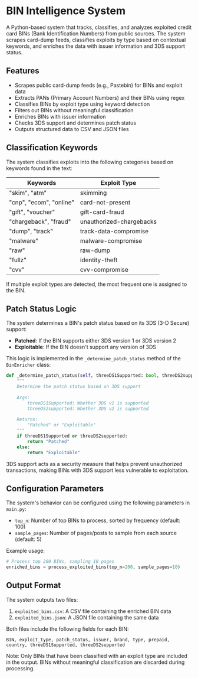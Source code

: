 # BIN Intelligence System

A Python-based system that tracks, classifies, and analyzes exploited credit card BINs (Bank Identification Numbers) from public sources. The system scrapes card-dump feeds, classifies exploits by type based on contextual keywords, and enriches the data with issuer information and 3DS support status.

## Features

- Scrapes public card-dump feeds (e.g., Pastebin) for BINs and exploit data
- Extracts PANs (Primary Account Numbers) and their BINs using regex
- Classifies BINs by exploit type using keyword detection
- Filters out BINs without meaningful classification
- Enriches BINs with issuer information
- Checks 3DS support and determines patch status
- Outputs structured data to CSV and JSON files

## Classification Keywords

The system classifies exploits into the following categories based on keywords found in the text:

| Keywords | Exploit Type |
|----------|-------------|
| "skim", "atm" | skimming |
| "cnp", "ecom", "online" | card-not-present |
| "gift", "voucher" | gift-card-fraud |
| "chargeback", "fraud" | unauthorized-chargebacks |
| "dump", "track" | track-data-compromise |
| "malware" | malware-compromise |
| "raw" | raw-dump |
| "fullz" | identity-theft |
| "cvv" | cvv-compromise |

If multiple exploit types are detected, the most frequent one is assigned to the BIN.

## Patch Status Logic

The system determines a BIN's patch status based on its 3DS (3-D Secure) support:

- **Patched**: If the BIN supports either 3DS version 1 or 3DS version 2
- **Exploitable**: If the BIN doesn't support any version of 3DS

This logic is implemented in the `_determine_patch_status` method of the `BinEnricher` class:

```python
def _determine_patch_status(self, threeDS1Supported: bool, threeDS2supported: bool) -> str:
    """
    Determine the patch status based on 3DS support
    
    Args:
        threeDS1Supported: Whether 3DS v1 is supported
        threeDS2supported: Whether 3DS v2 is supported
        
    Returns:
        "Patched" or "Exploitable"
    """
    if threeDS1Supported or threeDS2supported:
        return "Patched"
    else:
        return "Exploitable"
```

3DS support acts as a security measure that helps prevent unauthorized transactions, making BINs with 3DS support less vulnerable to exploitation.

## Configuration Parameters

The system's behavior can be configured using the following parameters in `main.py`:

- `top_n`: Number of top BINs to process, sorted by frequency (default: 100)
- `sample_pages`: Number of pages/posts to sample from each source (default: 5)

Example usage:

```python
# Process top 200 BINs, sampling 10 pages
enriched_bins = process_exploited_bins(top_n=200, sample_pages=10)
```

## Output Format

The system outputs two files:

1. `exploited_bins.csv`: A CSV file containing the enriched BIN data
2. `exploited_bins.json`: A JSON file containing the same data

Both files include the following fields for each BIN:
```
BIN, exploit_type, patch_status, issuer, brand, type, prepaid, country, threeDS1Supported, threeDS2supported
```

Note: Only BINs that have been classified with an exploit type are included in the output. BINs without meaningful classification are discarded during processing.
